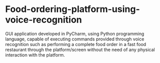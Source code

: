 # Food-ordering-platform-using-voice-recognition
GUI  application developed in PyCharm, using Python programming language, capable of executing commands provided through voice recognition such as performing a complete food order in a fast food restaurant through the platform/screen without the need of any physical interaction with the platform.
